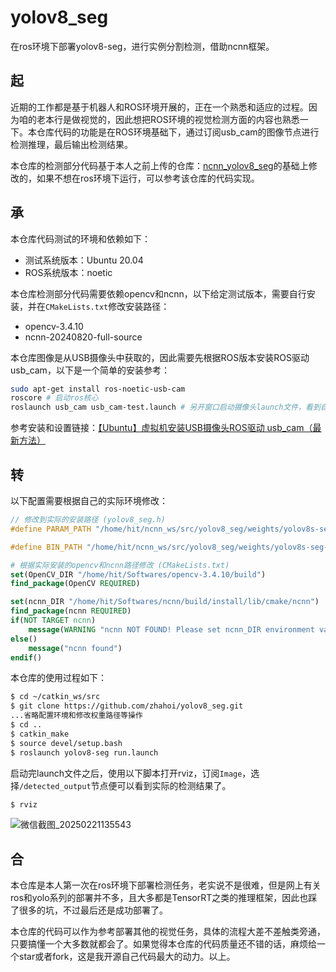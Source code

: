 # yolov8_seg
在ros环境下部署yolov8-seg，进行实例分割检测，借助ncnn框架。



## 起

近期的工作都是基于机器人和ROS环境开展的，正在一个熟悉和适应的过程。因为咱的老本行是做视觉的，因此想把ROS环境的视觉检测方面的内容也熟悉一下。本仓库代码的功能是在ROS环境基础下，通过订阅usb_cam的图像节点进行检测推理，最后输出检测结果。

本仓库的检测部分代码基于本人之前上传的仓库：[ncnn_yolov8_seg](https://github.com/zhahoi/ncnn_yolov8_seg)的基础上修改的，如果不想在ros环境下运行，可以参考该仓库的代码实现。



## 承

本仓库代码测试的环境和依赖如下：

- 测试系统版本：Ubuntu 20.04
- ROS系统版本：noetic

本仓库检测部分代码需要依赖opencv和ncnn，以下给定测试版本，需要自行安装，并在`CMakeLists.txt`修改安装路径：

- opencv-3.4.10
- ncnn-20240820-full-source

本仓库图像是从USB摄像头中获取的，因此需要先根据ROS版本安装ROS驱动usb_cam，以下是一个简单的安装参考：

```sh
sudo apt-get install ros-noetic-usb-cam
roscore # 启动ros核心
roslaunch usb_cam usb_cam-test.launch # 另开窗口启动摄像头launch文件，看到自己的大脸表示启动成功
```

参考安装和设置链接：[【Ubuntu】虚拟机安装USB摄像头ROS驱动 usb_cam（最新方法）](https://blog.csdn.net/cnzzs/article/details/142347941)



## 转

以下配置需要根据自己的实际环境修改：

```c++
// 修改到实际的安装路径 (yolov8_seg.h)
#define PARAM_PATH "/home/hit/ncnn_ws/src/yolov8_seg/weights/yolov8s-seg-sim-opt-fp16.param"

#define BIN_PATH "/home/hit/ncnn_ws/src/yolov8_seg/weights/yolov8s-seg-sim-opt-fp16.bin"
```

```cmake
# 根据实际安装的opencv和ncnn路径修改 (CMakeLists.txt)
set(OpenCV_DIR "/home/hit/Softwares/opencv-3.4.10/build")
find_package(OpenCV REQUIRED)

set(ncnn_DIR "/home/hit/Softwares/ncnn/build/install/lib/cmake/ncnn")
find_package(ncnn REQUIRED)
if(NOT TARGET ncnn)
    message(WARNING "ncnn NOT FOUND! Please set ncnn_DIR environment variable")
else()
    message("ncnn found")
endif()
```

本仓库的使用过程如下：

```sh
$ cd ~/catkin_ws/src
$ git clone https://github.com/zhahoi/yolov8_seg.git
...省略配置环境和修改权重路径等操作
$ cd ..
$ catkin_make
$ source devel/setup.bash
$ roslaunch yolov8-seg run.launch
```

启动完launch文件之后，使用以下脚本打开rviz，订阅`Image`，选择`/detected_output`节点便可以看到实际的检测结果了。

```sh
$ rviz
```

![微信截图_20250221135543](C:\Users\HIT-HAYES\Desktop\微信截图_20250221135543.png)



## 合

本仓库是本人第一次在ros环境下部署检测任务，老实说不是很难，但是网上有关ros和yolo系列的部署并不多，且大多都是TensorRT之类的推理框架，因此也踩 了很多的坑，不过最后还是成功部署了。

本仓库的代码可以作为参考部署其他的视觉任务，具体的流程大差不差触类旁通，只要搞懂一个大多数就都会了。如果觉得本仓库的代码质量还不错的话，麻烦给一个star或者fork，这是我开源自己代码最大的动力。以上。

